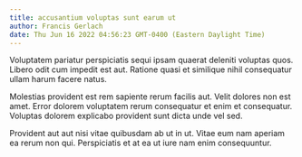 ```yaml
---
title: accusantium voluptas sunt earum ut
author: Francis Gerlach
date: Thu Jun 16 2022 04:56:23 GMT-0400 (Eastern Daylight Time)
---
```

Voluptatem pariatur perspiciatis sequi ipsam quaerat deleniti voluptas quos. Libero odit cum impedit est aut. Ratione quasi et similique nihil consequatur ullam harum facere natus.

 Molestias provident est rem sapiente rerum facilis aut. Velit dolores non est amet. Error dolorem voluptatem rerum consequatur et enim et consequatur. Voluptas dolorem explicabo provident sunt dicta unde vel sed.

 Provident aut aut nisi vitae quibusdam ab ut in ut. Vitae eum nam aperiam ea rerum non qui. Perspiciatis et at ea ut iure nam enim consequuntur.
